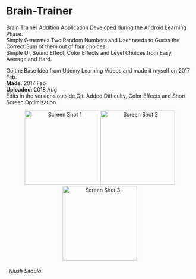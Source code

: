 # Brain-Trainer
Brain Trainer Addition Application Developed during the Android Learning Phase.<br>
Simply Generates Two Random Numbers and User needs to Guess the Correct Sum of them out of four choices.<br>
Simple UI, Sound Effect, Color Effects and Level Choices from Easy, Average and Hard.<br>

Go the Base Idea from Udemy Learning Videos and made it myself on 2017 Feb. <br>
<b>Made:</b> 2017 Feb <br>
<b>Uploaded:</b> 2018 Aug <br>
Edits in the versions outside Git: Added Difficulty, Color Effects and Short Screen Optimization.<br>

<div align="center">
<img src="https://image.ibb.co/n7ntLe/sc1.png" alt="Screen Shot 1" width="200px"/>
<img src="https://image.ibb.co/nxk2Dz/sc2.png" alt="Screen Shot 2" width="200px"/>
<img src="https://image.ibb.co/kRY00e/sc3.png" alt="Screen Shot 3" width="200px"/>
</div>

<h6>-Niush Sitaula</h6>
